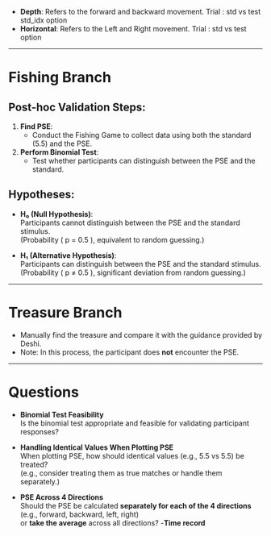 - **Depth**: Refers to the forward and backward movement.
Trial : std vs test  std_idx  option
- **Horizontal**: Refers to the Left and Right movement.
Trial : std vs test  option

---

# Fishing Branch

## Post-hoc Validation Steps:
1. **Find PSE**:
   - Conduct the Fishing Game to collect data using both the standard (5.5) and the PSE.
2. **Perform Binomial Test**:
   - Test whether participants can distinguish between the PSE and the standard.

## Hypotheses:
- **H₀ (Null Hypothesis)**:  
  Participants cannot distinguish between the PSE and the standard stimulus.  
  (Probability \( p = 0.5 \), equivalent to random guessing.)

- **H₁ (Alternative Hypothesis)**:  
  Participants can distinguish between the PSE and the standard stimulus.  
  (Probability \( p ≠ 0.5 \), significant deviation from random guessing.)

---

# Treasure Branch

- Manually find the treasure and compare it with the guidance provided by Deshi.
- Note: In this process, the participant does **not** encounter the PSE.

---


# Questions

- **Binomial Test Feasibility**  
  Is the binomial test appropriate and feasible for validating participant responses?

- **Handling Identical Values When Plotting PSE**  
  When plotting PSE, how should identical values (e.g., 5.5 vs 5.5) be treated?  
  (e.g., consider treating them as true matches or handle them separately.)

- **PSE Across 4 Directions**  
  Should the PSE be calculated **separately for each of the 4 directions** (e.g., forward, backward, left, right)  
  or **take the average** across all directions?
-**Time record**
